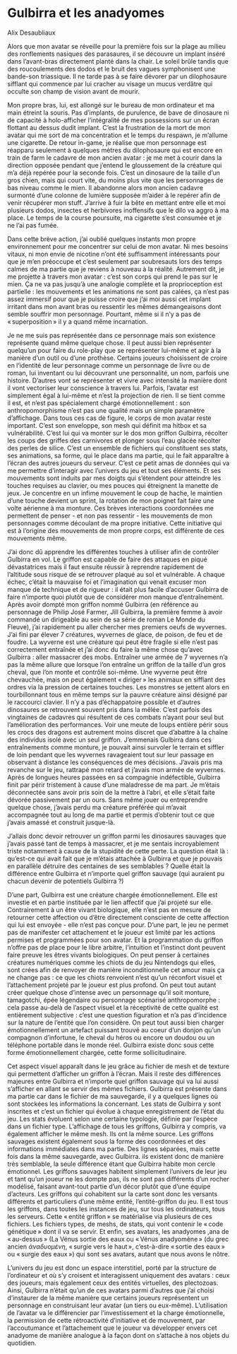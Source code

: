 # Gulbirra et les anadyomes
<span class="author dontHyphenate">Alix Desaubliaux</span>

<span class="decoration"> </span>

Alors que mon avatar se réveille pour la première fois sur la plage au milieu des ronflements nasiques des parasaures, il se découvre un implant inséré dans l’avant-bras directement planté dans la chair. Le soleil brûle tandis que des roucoulements des dodos et le bruit des vagues symphonisent une bande-son triassique. Il ne tarde pas à se faire dévorer par un dilophosaure sifflant qui commence par lui cracher au visage un mucus verdâtre qui occulte son champ de vision avant de mourir.

Mon propre bras, lui, est allongé sur le bureau de mon ordinateur et ma main étreint la souris. Pas d’implants, de purulence, de bave de dinosaure ni de capacité à holo-afficher l’intégralité de mes possessions sur un écran flottant au dessus dudit implant. C’est la frustration de la mort de mon avatar qui me sort de ma concentration et le temps du respawn, je m’allume une cigarette. De retour in-game, je réalise que mon personnage est réapparu seulement à quelques mètres du dilophosaure qui est encore en train de farm le cadavre de mon ancien avatar&nbsp;: je me met à courir dans la direction opposée pendant que j’entend le gloussement de la créature qui m’a déjà repérée pour la seconde fois. C’est un dinosaure de la taille d’un gros chien, mais qui court vite, du moins plus vite que les personnages de bas niveau comme le mien. Il abandonne alors mon ancien cadavre surmonté d’une colonne de lumière supposée m’aider à le repérer afin de venir récupérer mon stuff. J’arrive à fuir la bête en mettant entre elle et moi plusieurs dodos, insectes et herbivores inoffensifs que le dilo va aggro à ma place. Le temps de la course poursuite, ma cigarette s’est consumée et je ne l’ai pas fumée.

Dans cette brève action, j’ai oublié quelques instants mon propre environnement pour me concentrer sur celui de mon avatar. Ni mes besoins vitaux, ni mon envie de nicotine n’ont été suffisamment intéressants pour que je m’en préoccupe et c’est seulement par soubresauts lors des temps calmes de ma partie que je reviens à nouveau à la réalité. Autrement dit, je me projette à travers mon avatar&nbsp;: c’est son corps qui prend le pas sur le mien. Ça ne va pas jusqu’à une analogie complète et la proprioception est partielle&nbsp;: les mouvements et les animations ne sont pas calées, ça n’est pas assez immersif pour que je puisse croire que j’ai moi aussi cet implant irritant dans mon avant bras ou ressentir les mêmes démangeaisons dont semble souffrir mon personnage. Pourtant, même si il n’y a pas de «&#8239;superposition&#8239;» il y a quand même incarnation.

Je ne me suis pas représentée dans ce personnage mais son existence représente quand même quelque chose. Il peut aussi bien représenter quelqu’un pour faire du role-play que se représenter lui-même et agir à la manière d’un outil ou d’une prothèse. Certains joueurs choisissent de croire en l’identité de leur personnage comme un personnage de livre ou de roman, lui inventant ou lui découvrant une personnalité, un nom, parfois une histoire. D’autres vont se représenter et vivre avec intensité la manière dont il vont vectoriser leur conscience à travers lui. Parfois, l’avatar est simplement égal à lui-même et n’est la projection de rien. Il se tient comme il est, et n’est pas spécialement chargé émotionnellement&nbsp;: son anthropomorphisme n’est pas une qualité mais un simple paramètre d’affichage. Dans tous ces cas de figure, le corps de mon avatar reste important. C’est son enveloppe, son mesh qui définit ma hitbox et sa vulnérabilité. C’est lui qui va monter sur le dos mon griffon Gulbirra, récolter les coups des griffes des carnivores et plonger sous l’eau glacée récolter des perles de silice. C’est un ensemble de fichiers qui constituent ses stats, ses animations, sa forme, qui le place dans ma partie, qui le fait apparaître à l’écran des autres joueurs du serveur. C’est ce petit amas de données qui va me permettre d’interagir avec l’univers du jeu et tout ses éléments. Et ses mouvements sont induits par mes doigts qui s’étendent pour atteindre les touches requises au clavier, ou mes pouces qui étreignent la manette de jeux. Je concentre en un infime mouvement le coup de hache, le maintien d’une touche devient un sprint, la rotation de mon poignet fait faire une volte aérienne à ma monture. Ces brèves interactions coordonnées me permettent de penser - et non pas ressentir - les mouvements de mon personnages comme découlant de ma propre initiative. Cette initiative qui est à l’origine des mouvements de mon propre corps, est différente de ces mouvements même.

J’ai donc dû apprendre les différentes touches à utiliser afin de contrôler Gulbirra en vol. Le griffon est capable de faire des attaques en piqué dévastatrices mais il faut ensuite réussir à reprendre rapidement de l’altitude sous risque de se retrouver plaqué au sol et vulnérable. A chaque échec, c’était la mauvaise foi et l’imagination qui venait excuser mon manque de technique et de rigueur&nbsp;: il était plus facile d’accuser Gulbirra de faire n’importe quoi plutôt que de considérer mon manque d’entraînement. Après avoir dompté mon griffon nommé Gulbirra (en référence au personnage de Philip José Farmer, Jill Gulbirra, la première femme à avoir commandé un dirigeable au sein de sa série de roman Le Monde du Fleuve), j’ai rapidement pu aller chercher mes premiers oeufs de wyvernes. J’ai fini par élever 7 créatures, wyvernes de glace, de poison, de feu et de foudre. La wyverne est une créature qui peut être fragile si elle n’est pas correctement entraînée et j’ai donc du faire la même chose qu’avec Gulbirra&nbsp;: aller massacrer des mobs. Entraîner une armée de 7 wyvernes n’a pas la même allure que lorsque l’on entraîne un griffon de la taille d’un gros cheval, que l’on monte et contrôle soi-même. Une wyverne peut être chevauchée, mais on peut également «&#8239;diriger&#8239;» les animaux en sifflant des ordres via la pression de certaines touches. Les monstres se jettent alors en tourbillonnant tous en même temps sur la pauvre créature ainsi désigné par le raccourci clavier. Il n’y a pas d’échappatoire possible et d’autres dinosaures se retrouvent souvent pris dans la mêlée. C’est parfois des vingtaines de cadavres qui résultent de ces combats n’ayant pour seul but l’amélioration des performances. Voir une meute de loups entière périr sous les crocs des dragons est autrement moins discret que d’abattre à la chaîne des individus isolé avec un seul griffon. J’emmenais Gulbirra dans ces entraînements comme monture, je pouvait ainsi survoler le terrain et siffler de loin pendant que les wyvernes ravageaient tout sur leur passage en observant à distance les conséquences de mes décisions. J’avais pris ma revanche sur le jeu, rattrapé mon retard et j’avais mon armée de wyvernes. Après de longues heures passées en sa compagnie indéfectible, Gulbirra finit par périr tristement à cause d’une maladresse de ma part. Je m’étais déconnectée sans avoir pris soin de la mettre à l’abri, et elle s’était faite dévorée passivement par un ours. Sans même jouer ou entreprendre quelque chose, j’avais perdu ma créature préférée qui m’avait accompagnée tout au long de ma partie et permis d’obtenir tout ce que j’avais amassé et construit jusque-là.

J’allais donc devoir retrouver un griffon parmi les dinosaures sauvages que j’avais passé tant de temps à massacrer, et je me sentais incroyablement triste notamment à cause de la stupidité de cette perte. La question était là&nbsp;: qu’est-ce qui avait fait que je m’étais attachée à Gulbirra et que je pouvais en parallèle détruire des centaines de ses semblables&nbsp;? Quelle était la différence entre Gulbirra et n’importe quel griffon sauvage (qui auraient pu chacun devenir de potentiels Gulbirra&nbsp;?)

D’une part, Gulbirra est une créature chargée émotionnellement. Elle est investie et en partie instituée par le lien affectif que j’ai projeté sur elle. Contrairement à un être vivant biologique, elle n’est pas en mesure de retourner cette affection ou d’être directement consciente de cette affection qui lui est envoyée - elle n’est pas conçue pour. D’une part, le jeu ne permet pas de manifester cet attachement et le joueur est limité par les actions permises et programmées pour son avatar. Et la programmation du griffon n’offre pas de place pour le libre arbitre, l’intuition et l’instinct dont peuvent faire preuve les êtres vivants biologiques. On peut penser à certaines créatures numériques comme les chiots de du jeu Nintendogs qui elles, sont crées afin de renvoyer de manière inconditionnelle cet amour mais ça ne change pas&nbsp;: ce que les chiots renvoient n’est qu’un réconfort visuel et l’attachement projeté par le joueur est plus profond. On peut tout autant créer quelque chose d’intense avec un personnage qu’il soit monture, tamagotchi, épée légendaire ou personnage scénarisé anthropomorphe&nbsp;: cela passe au-delà de l’aspect visuel et la réceptivité de cette qualité est entièrement subjective&nbsp;: c’est une question figuration et n’a pas d’incidence sur la nature de l’entité que l’on considère. On peut tout aussi bien charger émotionnellement un artefact puissant trouvé au coeur d’un donjon qu’un compagnon d’infortune, le cheval du héros ou encore un doudou ou un téléphone portable dans le monde réel. Gulbirra existe donc sous cette forme émotionnellement chargée, cette forme sollicitudinaire.

Cet aspect visuel apparaît dans le jeu grâce au fichier de mesh et de texture qui permettent d’afficher un griffon à l’écran. Mais il reste des différences majeures entre Gulbirra et n’importe quel griffon sauvage qui va lui aussi s’afficher en allant se servir des mêmes fichiers. Gulbirra est présente dans ma partie car dans le fichier de ma sauvegarde, il y a quelques lignes où sont stockées les informations la concernant. Les stats de Gulbirra y sont inscrites et c’est un fichier qui évolue à chaque enregistrement de l’état du jeu. Les stats évoluent selon une certaine typologie, définie par l’espèce dans un fichier type. L’affichage de tous les griffons, Gulbirra y compris, va également afficher le même mesh. Ils ont la même source. Les griffons sauvages existent également sous la forme des coordonnées et des informations immédiates dans ma partie. Des lignes séparées, mais cette fois dans la même sauvegarde, avec Gulbirra. ils existent donc de manière très semblable, la seule différence étant que Gulbirra habite mon cercle émotionnel. Les griffons sauvages habitent simplement l’univers de leur jeu et tant qu’un joueur ne les dompte pas, ils ne sont pas différents d’un rocher modélisé, faisant avant-tout partie d’un décor plutôt que d’une équipe d’acteurs. Les griffons qui cohabitent sur la carte sont donc les versants différents et particuliers d’une même entité, l’entité-griffon du jeu. Il est tous les griffons, dans toutes les instances de jeu, sur tous les ordinateurs, tous les serveurs. Cette «&#8239;entité griffon&#8239;» se matérialise via plusieurs de ces fichiers. Les fichiers types, de meshs, de stats, qui vont contenir le «&#8239;code génétique&#8239;» dont il va se servir. Et enfin, ses avatars, les anadyomes ,ana de «&#8239;au-dessus&#8239;» (La Vénus sortie des eaux ou «&#8239;Vénus anadyomène&#8239;» (du grec ancien *ἀναδυομένη*, «&#8239;surgie vers le haut&#8239;», c’est-à-dire «&#8239;sortie des eaux&#8239;» ou «&#8239;surgie des eaux&#8239;») qui sont ses avatars, autant que nous avons le nôtre.

L’univers du jeu est donc un espace interstitiel, porté par la structure de l’ordinateur et où s’y croisent et interagissent uniquement des avatars&nbsp;: ceux des joueurs, mais également ceux des entités virtuelles, des plectozoas. Ainsi, Gulbirra n’était qu’un de ces avatars parmi d’autres que j’ai choisi d’instaurer de la même manière que certains joueurs représentent un personnage en construisant leur avatar (un tiers ou eux-même). L’utilisation de l’avatar va le différencier par l’investissement et la charge émotionnelle, la permission de cette rétroactivité d’initiative et de mouvement, par l’accoutumance et l’attachement que le joueur va développer envers cet anadyome de manière analogue à la façon dont on s’attache à nos objets du quotidien.

